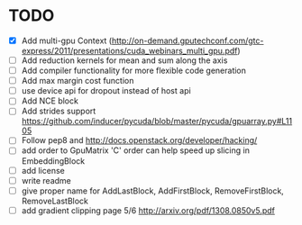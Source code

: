 # TODO


- [x] Add multi-gpu Context (http://on-demand.gputechconf.com/gtc-express/2011/presentations/cuda_webinars_multi_gpu.pdf)
- [ ] Add reduction kernels for mean and sum along the axis
- [ ] Add compiler functionality for more flexible code generation
- [ ] Add max margin cost function
- [ ] use device api for dropout instead of host api
- [ ] Add NCE block 
- [ ] Add strides support https://github.com/inducer/pycuda/blob/master/pycuda/gpuarray.py#L1105
- [ ] Follow pep8 and http://docs.openstack.org/developer/hacking/
- [ ] add order to GpuMatrix 'C' order can help speed up slicing in EmbeddingBlock
- [ ] add license
- [ ] write readme
- [ ] give proper name for AddLastBlock, AddFirstBlock, RemoveFirstBlock, RemoveLastBlock
- [ ] add gradient clipping page 5/6 http://arxiv.org/pdf/1308.0850v5.pdf